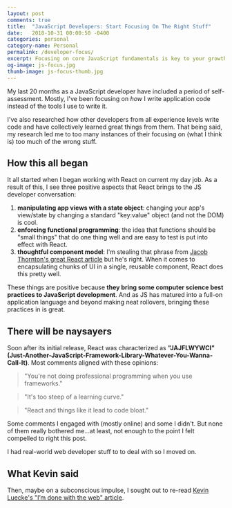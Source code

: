 ```yaml
---
layout: post
comments: true
title:  "JavaScript Developers: Start Focusing On The Right Stuff"
date:   2018-10-31 00:00:50 -0400
categories: personal
category-name: Personal
permalink: /developer-focus/
excerpt: Focusing on core JavaScript fundamentals is key to your growth as a developer. But you need to focus on JS libraries & frameworks as well.
og-image: js-focus.jpg
thumb-image: js-focus-thumb.jpg
---
```

My last 20 months as a JavaScript developer have included a period of self-assessment. Mostly, I've been focusing on <em>how</em> I write application code instead of the tools I use to write it.

I've also researched how other developers from all experience levels write code and have collectively learned great things from them. That being said, my research led me to too many instances of their focusing on (what I think is) too much of the wrong stuff.
<h2>How this all began</h2>
It all started when I began working with React on current my day job. As a result of this, I see three positive aspects that React brings to the JS developer conversation:

1. <strong>manipulating app views with a state object</strong>: changing your app's view/state by changing a standard "key:value" object (and not the DOM) is cool.
2. <strong>enforcing functional programming</strong>: the idea that functions should be "small things" that do one thing well and are easy to test is put into effect with React.
3. <strong>thoughtful component model</strong>: I'm stealing that phrase from <a href="https://medium.com/bumpers/isnt-our-code-just-the-best-f028a78f33a9">Jacob Thornton's great React article</a> but he's right. When it comes to encapsulating chunks of UI in a single, reusable component, React does this pretty well.

These things are positive because <strong>they bring some computer science best practices to JavaScript development</strong>. And as JS has matured into a full-on application language and beyond making neat rollovers, bringing these practices in is great.
<h2>There will be naysayers</h2>
Soon after its initial release, React was characterized as <strong>"JAJFLWYWCI" (Just-Another-JavaScript-Framework-Library-Whatever-You-Wanna-Call-It)</strong>.  Most comments aligned with these opinions:
<blockquote class="content--blockquote-margin">
"You're not doing professional programming when you use frameworks."
</blockquote>

<blockquote class="content--blockquote-margin">
"It's too steep of a learning curve."
</blockquote>

<blockquote class="content--blockquote-margin">
"React and things like it lead to code bloat."
</blockquote>

Some comments I engaged with (mostly online) and some I didn't. But none of them really bothered me...at least, not enough to the point I felt compelled to right this post.

I had real-world web developer stuff to to deal with so I moved on.

<h2>What Kevin said</h2>
Then, maybe on a subconscious impulse, I sought out to re-read <a href="https://web.archive.org/web/20130324030838/http://randyluecke.tumblr.com:80/post/45915323813/im-done-with-the-web">Kevin Luecke's "I’m done with the web" article</a>.